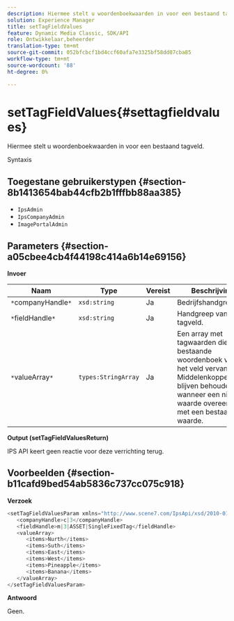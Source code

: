 ```yaml
---
description: Hiermee stelt u woordenboekwaarden in voor een bestaand tagveld.
solution: Experience Manager
title: setTagFieldValues
feature: Dynamic Media Classic, SDK/API
role: Ontwikkelaar,beheerder
translation-type: tm+mt
source-git-commit: 052bfcbcf1bd4ccf60afa7e3325bf58dd07cba85
workflow-type: tm+mt
source-wordcount: '88'
ht-degree: 0%

---
```



# setTagFieldValues{#settagfieldvalues}

Hiermee stelt u woordenboekwaarden in voor een bestaand tagveld.

Syntaxis

## Toegestane gebruikerstypen {#section-8b1413654bab44cfb2b1fffbb88aa385}

* `IpsAdmin`
* `IpsCompanyAdmin`
* `ImagePortalAdmin`

## Parameters {#section-a05cbee4cb4f44198c414a6b14e69156}

**Invoer**

| Naam | Type | Vereist | Beschrijving |
|---|---|---|---|
| `*`companyHandle`*` | `xsd:string` | Ja | Bedrijfshandgreep. |
| `*`fieldHandle`*` | `xsd:string` | Ja | Handgreep van tagveld. |
| `*`valueArray`*` | `types:StringArray` | Ja | Een array met tagwaarden die het bestaande woordenboek van het veld vervangen. Middelenkoppelingen blijven behouden wanneer een nieuwe waarde overeenkomt met een bestaande waarde. |

**Output (setTagFieldValuesReturn)**

IPS API keert geen reactie voor deze verrichting terug.

## Voorbeelden {#section-b11cafd9bed54ab5836c737cc075c918}

**Verzoek**

```java
<setTagFieldValuesParam xmlns="http://www.scene7.com/IpsApi/xsd/2010-01-31">
   <companyHandle>c|3</companyHandle>
   <fieldHandle>m|3|ASSET|SingleFixedTag</fieldHandle>
   <valueArray>
      <items>Nurth</items>
      <items>Suth</items>
      <items>East</items>
      <items>West</items>
      <items>Pineapple</items>
      <items>Banana</items>
   </valueArray>
</setTagFieldValuesParam>
```

**Antwoord**

Geen.
